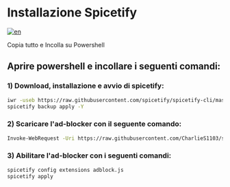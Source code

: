 # Installazione Spicetify
[![en](https://img.shields.io/badge/lang-en-red.svg)](https://github.com/nicola02nb/SpicetifyInstall/blob/main/README.md)

Copia tutto e Incolla su Powershell

## Aprire powershell e incollare i seguenti comandi:

### 1) Download, installazione e avvio di spicetify:
```bash
iwr -useb https://raw.githubusercontent.com/spicetify/spicetify-cli/master/install.ps1 | iex`
spicetify backup apply -Y
```

### 2) Scaricare l'ad-blocker con il seguente comando:
```bash
Invoke-WebRequest -Uri https://raw.githubusercontent.com/CharlieS1103/spicetify-extensions/main/adblock/adblock.js -OutFile ~\appdata\roaming\spicetify\Extensions\adblock.js
```

### 3) Abilitare l'ad-blocker con i seguenti comandi:
```bash
spicetify config extensions adblock.js
spicetify apply
```
